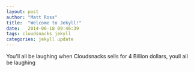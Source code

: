 ```yaml
---
layout: post
author: "Matt Ross"
title:  "Welcome to Jekyll!"
date:   2014-06-18 09:46:39
tags: cloudsnacks jekyll
categories: jekyll update
---
```


You'll all be laughing when Cloudsnacks sells for 4 Billion dollars, youll all be laughing


[jekyll-gh]: https://github.com/jekyll/jekyll
[jekyll]:    http://jekyllrb.com
